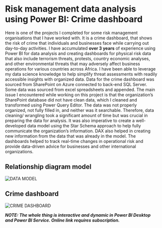 # Risk management data analysis using Power BI: Crime dashboard
Here is one of the projects I completed for some risk management organisations that I have worked with. It is a crime dashboard, that shows the risk of crime that individuals and businesses face while carrying out day-to-day activities. I have accumulated **over 3 years** of experience using Power BI for data analysis and creating dashboards for physical risk data that also include terrorism threats, protests, country economic analyses, and other environmental threats that may adversely affect business operations for various countries across Africa. I have been able to leverage my data science knowledge to help simplify threat assessments with readily accessible insights with organized data.
Data for the crime dashboard was sourced from SharePoint on Azure connected to back-end SQL Server. Some data was sourced from excel spreadsheets and appended. The main issue I encountered while working on this project is that the organization’s SharePoint database did not have clean data, which I cleaned and transformed using Power Query Editor. The data was not properly organized, not fully filled in, and neither was it searchable. Therefore, data cleaning/ wrangling took a significant amount of time but was crucial in preparing the data for analysis. It was also imperative to create a well-developed data model using the Star Schema approach to help fully communicate the organization’s information. DAX also helped in creating new information from the data that was already in the model.
The dashboards helped to track real-time changes in operational risk and provide data-driven advice for businesses and other international organizations.
## Relationship diagram model
![DATA MODEL](https://user-images.githubusercontent.com/111515478/193401417-4e9d5f94-24bd-4de6-927a-dca689a43ad6.png)
## Crime dashboard
![CRIME DASHBOARD](https://user-images.githubusercontent.com/111515478/193401439-d4ecf68a-e242-4e59-b847-b1eea5446b8e.png)

***NOTE: The whole thing is interactive and dynamic in Power BI Desktop and Power BI Service. Online link requires subscription.***

